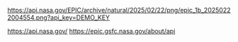 https://api.nasa.gov/EPIC/archive/natural/2025/02/22/png/epic_1b_20250222004554.png?api_key=DEMO_KEY

https://api.nasa.gov/
https://epic.gsfc.nasa.gov/about/api
